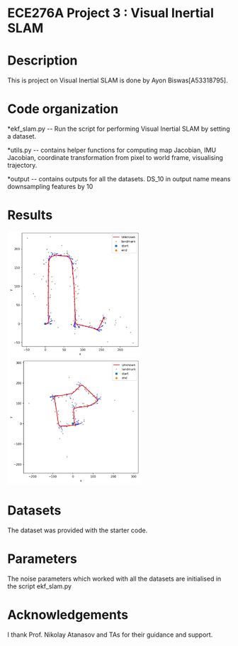# ECE276A Project 3 : Visual Inertial SLAM

Description
===========
This is project on Visual Inertial SLAM is done by Ayon Biswas[A53318795].

Code organization
=================
*ekf_slam.py -- Run the script for performing Visual Inertial SLAM by setting a dataset.
 
*utils.py -- contains helper functions for computing map Jacobian, IMU Jacobian, coordinate transformation from pixel to world frame, visualising trajectory.

*output -- contains outputs for all the datasets. DS_10 in output name means downsampling features by 10

Results
=======
<img src="output/0022_DS_25.png" width="300">
<img src="output/0027_DS_25.png" width="300">

Datasets
========
The dataset was provided with the starter code.

Parameters
==========
The noise parameters which worked with all the datasets are initialised in the script ekf_slam.py

Acknowledgements
================
I thank Prof. Nikolay Atanasov and TAs for their guidance and support.




